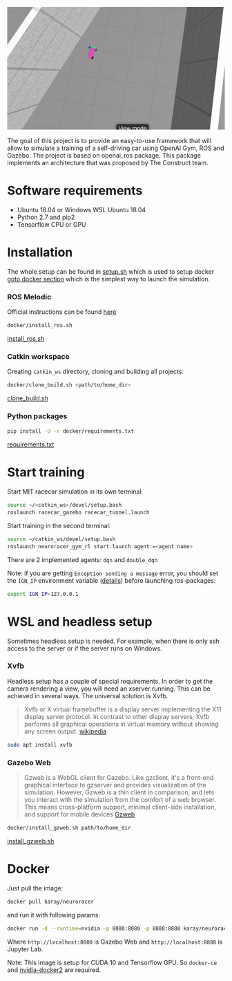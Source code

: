 ![](assets/neuroracer.gif)


The goal of this project is to provide an easy-to-use framework that will allow to simulate a training of a self-driving car using OpenAI Gym, ROS and Gazebo. The project is based on openai_ros package. This package implements an architecture that was proposed by The Construct team.

# Software requirements #
* Ubuntu 18.04 or Windows WSL Ubuntu 18.04
* Python 2.7 and pip2
* Tensorflow CPU or GPU

# Installation #
The whole setup can be found in [setup.sh](docker/setup.sh) which is used to setup docker [goto docker section](#Docker) which is the simplest way to launch the simulation.

### ROS Melodic ###
Official instructions can be found [here](http://wiki.ros.org/melodic/Installation/Ubuntu)
```bash
docker/install_ros.sh
```
[install_ros.sh](docker/install_ros.sh)


### Catkin workspace ###
Creating `catkin_ws` directory, cloning and building all projects:
```bash
docker/clone_build.sh <path/to/home_dir>
```
[clone_build.sh](docker/clone_build.sh)


### Python packages ###
```bash
pip install -U -r docker/requirements.txt
````
[requirements.txt](docker/requirements.txt)


# Start training #
Start MIT racecar simulation in its own terminal:
```bash
source ~/<catkin_ws>/devel/setup.bash
roslaunch racecar_gazebo racecar_tunnel.launch
```

Start training in the second terminal:
```bash
source ~/catkin_ws/devel/setup.bash 
roslaunch neuroracer_gym_rl start.launch agent:=<agent name>
```
There are 2 implemented agents: `dqn` and `double_dqn`


Note: if you are getting `Exception sending a message` error, you should set the `IGN_IP` environment variable ([details](http://answers.gazebosim.org/question/21103/exception-sending-a-message/?answer=22276#post-id-22276)) before launching ros-packages:
```bash
export IGN_IP=127.0.0.1
```
# WSL and headless setup #
Sometimes headless setup is needed. For example, when there is only ssh access to the server or if the server runs on Windows.

### Xvfb ###
Headless setup has a couple of special requirements. In order to get the camera rendering a view, you will need an xserver running. This can be achieved in several ways. The universal solution is Xvfb.

>Xvfb or X virtual framebuffer is a display server implementing the X11 display server protocol. In contrast to other display servers, Xvfb performs all graphical operations in virtual memory without showing any screen output.
>[wikipedia](https://en.wikipedia.org/wiki/Xvfb)
```bash
sudo apt install xvfb
```

### Gazebo Web ###
>Gzweb is a WebGL client for Gazebo. Like gzclient, it's a front-end graphical interface to gzserver and provides visualization of the simulation. However, Gzweb is a thin client in comparison, and lets you interact with the simulation from the comfort of a web browser. This means cross-platform support, minimal client-side installation, and support for mobile devices
>[Gzweb](http://gazebosim.org/gzweb.html)

```bash
docker/install_gzweb.sh path/to/home_dir
```
[install_gzweb.sh](docker/install_gzweb.sh)


# Docker #
Just pull the image:
```bash
docker pull karay/neuroracer
```

and run it with following params:
```bash
docker run -d --runtime=nvidia -p 8080:8080 -p 8888:8888 karay/neuroracer
```
Where `http://localhost:8080` is Gazebo Web and `http://localhost:8888` is Jupyter Lab.

Note: This image is setup for CUDA 10 and Tensorflow GPU. So `docker-ce` and [nvidia-docker2](https://github.com/nvidia/nvidia-docker/wiki/Installation-(version-2.0)) are required.


<!---
windows xserver for camera
process has died exit code -9: The script needed too much memory
laser bug.
simulation start delay
--->
